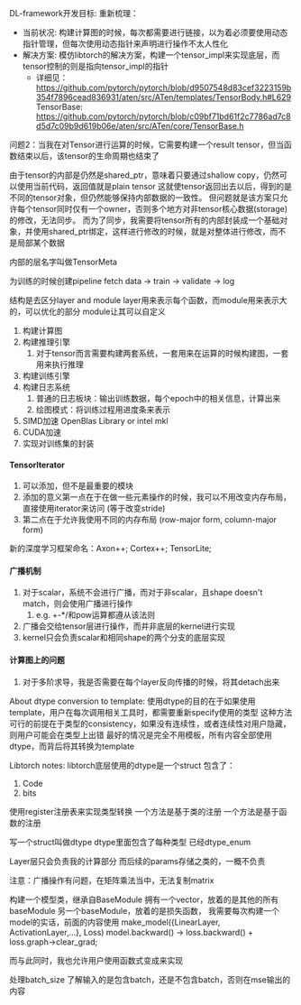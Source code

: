 DL-framework开发目标:
重新梳理：
- 当前状况: 构建计算图的时候，每次都需要进行链接，以为着必须要使用动态指针管理，但每次使用动态指针来声明进行操作不太人性化
- 解决方案: 模仿libtorch的解决方案，构建一个tensor_impl来实现底层，而tensor控制的则是指向tensor_impl的指针
  - 详细见：https://github.com/pytorch/pytorch/blob/d9507548d83cef3223159b354f7896cead836931/aten/src/ATen/templates/TensorBody.h#L629
TensorBase: https://github.com/pytorch/pytorch/blob/c09bf71bd61f2c7786ad7c8d5d7c09b9d619b06e/aten/src/ATen/core/TensorBase.h


问题2：当我在对Tensor进行运算的时候，它需要构建一个result tensor，但当函数结束以后，该tensor的生命周期也结束了

由于tensor的内部是仍然是shared_ptr，意味着只要通过shallow copy，仍然可以使用当前代码，返回值就是plain tensor
这就使tensor返回出去以后，得到的是不同的tensor对象，但仍然能够保持内部数据的一致性。
但问题就是该方案只允许每个tensor同时仅有一个owner，否则多个地方对非tensor核心数据(storage)的修改，无法同步。
而为了同步，我需要将tensor所有的内部封装成一个基础对象，并使用shared_ptr绑定，这样进行修改的时候，就是对整体进行修改，而不是局部某个数据

内部的层名字叫做TensorMeta

为训练的时候创建pipeline
fetch data -> train -> validate -> log

结构是去区分layer and module
layer用来表示每个函数，而module用来表示大的，可以优化的部分
module让其可以自定义

1. 构建计算图
2. 构建推理引擎
   1. 对于tensor而言需要构建两套系统，一套用来在运算的时候构建图，一套用来执行推理
3. 构建训练引擎
4. 构建日志系统
   1. 普通的日志板块：输出训练数据，每个epoch中的相关信息，计算出来
   2. 绘图模式：将训练过程用进度条来表示
5. SIMD加速
   OpenBlas Library or intel mkl
6. CUDA加速
7. 实现对训练集的封装

#### TensorIterator
1. 可以添加，但不是最重要的模块
2. 添加的意义第一点在于在做一些元素操作的时候，我可以不用改变内存布局，直接使用iterator来访问 (等于改变stride)
3. 第二点在于允许我使用不同的内存布局 (row-major form, column-major form)

新的深度学习框架命名：Axon++; Cortex++; TensorLite; 


#### 广播机制
1. 对于scalar，系统不会进行广播，而对于非scalar，且shape doesn't match，则会使用广播进行操作
   1. e.g. +-*/和pow运算都遵从该法则
2. 广播会交给tensor层进行操作，而并非底层的kernel进行实现
3. kernel只会负责scalar和相同shape的两个分支的底层实现

#### 计算图上的问题
1. 对于多阶求导，我是否需要在每个layer反向传播的时候，将其detach出来


About dtype conversion to template:
使用dtype的目的在于如果使用template，用户在每次调用相关工具时，都需要重新specify使用的类型
这种方法可行的前提在于类型的consistency，如果没有连续性，或者连续性对用户隐藏，则用户可能会在类型上出错
最好的情况是完全不用模板，所有内容全部使用dtype，而背后将其转换为template

Libtorch notes:
libtorch底层使用的dtype是一个struct
包含了：
1. Code
2. bits

使用register注册表来实现类型转换
一个方法是基于类的注册
一个方法是基于函数的注册

写一个struct叫做dtype
dtype里面包含了每种类型
已经dtype_enum

Layer层只会负责我的计算部分
而后续的params存储之类的，一概不负责

注意：广播操作有问题，在矩阵乘法当中，无法复制matrix

构建一个模型类，继承自BaseModule
拥有一个vector，放着的是其他的所有baseModule
另一个baseModule，放着的是损失函数，
我需要每次构建一个model的实话，前面的内容使用
make_model({LinearLayer, ActivationLayer,...}, Loss)
model.backward() -> loss.backward() + loss.graph->clear_grad;

而与此同时，我也允许用户使用函数式变成来实现

处理batch_size
了解输入的是包含batch，还是不包含batch，否则在mse输出的内容

